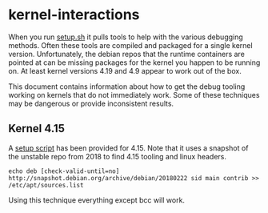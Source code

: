 # kernel-interactions

When you run [setup.sh](../images/setup.sh) it pulls tools to help with the various debugging methods.  Often these tools are compiled and packaged for a single kernel version.  Unfortunately, the debian repos that the runtime containers are pointed at can be missing packages for the kernel you happen to be running on.  At least kernel versions 4.19 and 4.9 appear to work out of the box.

This document contains information about how to get the debug tooling working on kernels that do not immediately work.  Some of these techniques may be dangerous or provide inconsistent results.

## Kernel 4.15

A [setup script](../images/setup.4.15.sh) has been provided for 4.15.  Note that it uses a snapshot of the unstable repo from 2018 to find 4.15 tooling and linux headers.

```
echo deb [check-valid-until=no] http://snapshot.debian.org/archive/debian/20180222 sid main contrib >> /etc/apt/sources.list
```

Using this technique everything except bcc will work.